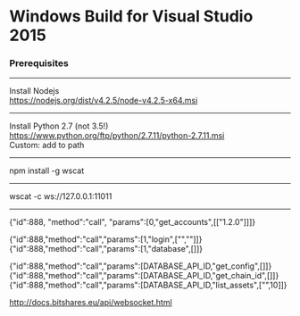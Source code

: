 # Windows Build for Visual Studio 2015
### Prerequisites


---

Install Nodejs  
https://nodejs.org/dist/v4.2.5/node-v4.2.5-x64.msi

---

Install Python 2.7 (not 3.5!)  
https://www.python.org/ftp/python/2.7.11/python-2.7.11.msi  
Custom: add to path

---

npm install -g wscat

---

wscat -c ws://127.0.0.1:11011

---

{"id":888, "method":"call", "params":[0,"get_accounts",[["1.2.0"]]]}  

{"id":888,"method":"call","params":[1,"login",["",""]]}  
{"id":888,"method":"call","params":[1,"database",[]]}  

{"id":888,"method":"call","params":[DATABASE_API_ID,"get_config",[]]}  
{"id":888,"method":"call","params":[DATABASE_API_ID,"get_chain_id",[]]}  
{"id":888,"method":"call","params":[DATABASE_API_ID,"list_assets",["",10]]}  



http://docs.bitshares.eu/api/websocket.html